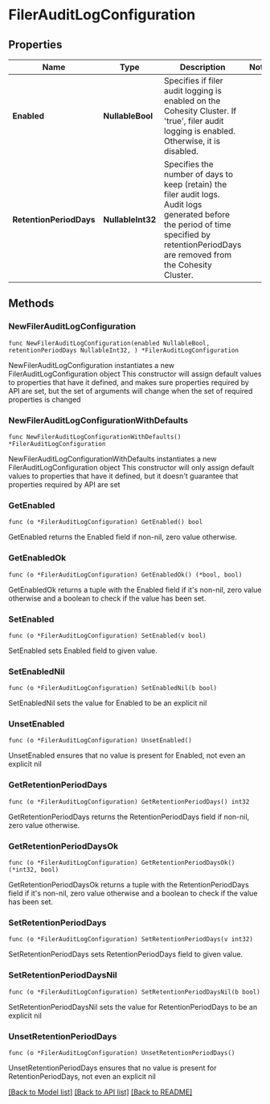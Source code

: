 # FilerAuditLogConfiguration

## Properties

Name | Type | Description | Notes
------------ | ------------- | ------------- | -------------
**Enabled** | **NullableBool** | Specifies if filer audit logging is enabled on the Cohesity Cluster. If &#39;true&#39;, filer audit logging is enabled. Otherwise, it is disabled. | 
**RetentionPeriodDays** | **NullableInt32** | Specifies the number of days to keep (retain) the filer audit logs. Audit logs generated before the period of time specified by retentionPeriodDays are removed from the Cohesity Cluster. | 

## Methods

### NewFilerAuditLogConfiguration

`func NewFilerAuditLogConfiguration(enabled NullableBool, retentionPeriodDays NullableInt32, ) *FilerAuditLogConfiguration`

NewFilerAuditLogConfiguration instantiates a new FilerAuditLogConfiguration object
This constructor will assign default values to properties that have it defined,
and makes sure properties required by API are set, but the set of arguments
will change when the set of required properties is changed

### NewFilerAuditLogConfigurationWithDefaults

`func NewFilerAuditLogConfigurationWithDefaults() *FilerAuditLogConfiguration`

NewFilerAuditLogConfigurationWithDefaults instantiates a new FilerAuditLogConfiguration object
This constructor will only assign default values to properties that have it defined,
but it doesn't guarantee that properties required by API are set

### GetEnabled

`func (o *FilerAuditLogConfiguration) GetEnabled() bool`

GetEnabled returns the Enabled field if non-nil, zero value otherwise.

### GetEnabledOk

`func (o *FilerAuditLogConfiguration) GetEnabledOk() (*bool, bool)`

GetEnabledOk returns a tuple with the Enabled field if it's non-nil, zero value otherwise
and a boolean to check if the value has been set.

### SetEnabled

`func (o *FilerAuditLogConfiguration) SetEnabled(v bool)`

SetEnabled sets Enabled field to given value.


### SetEnabledNil

`func (o *FilerAuditLogConfiguration) SetEnabledNil(b bool)`

 SetEnabledNil sets the value for Enabled to be an explicit nil

### UnsetEnabled
`func (o *FilerAuditLogConfiguration) UnsetEnabled()`

UnsetEnabled ensures that no value is present for Enabled, not even an explicit nil
### GetRetentionPeriodDays

`func (o *FilerAuditLogConfiguration) GetRetentionPeriodDays() int32`

GetRetentionPeriodDays returns the RetentionPeriodDays field if non-nil, zero value otherwise.

### GetRetentionPeriodDaysOk

`func (o *FilerAuditLogConfiguration) GetRetentionPeriodDaysOk() (*int32, bool)`

GetRetentionPeriodDaysOk returns a tuple with the RetentionPeriodDays field if it's non-nil, zero value otherwise
and a boolean to check if the value has been set.

### SetRetentionPeriodDays

`func (o *FilerAuditLogConfiguration) SetRetentionPeriodDays(v int32)`

SetRetentionPeriodDays sets RetentionPeriodDays field to given value.


### SetRetentionPeriodDaysNil

`func (o *FilerAuditLogConfiguration) SetRetentionPeriodDaysNil(b bool)`

 SetRetentionPeriodDaysNil sets the value for RetentionPeriodDays to be an explicit nil

### UnsetRetentionPeriodDays
`func (o *FilerAuditLogConfiguration) UnsetRetentionPeriodDays()`

UnsetRetentionPeriodDays ensures that no value is present for RetentionPeriodDays, not even an explicit nil

[[Back to Model list]](../README.md#documentation-for-models) [[Back to API list]](../README.md#documentation-for-api-endpoints) [[Back to README]](../README.md)


